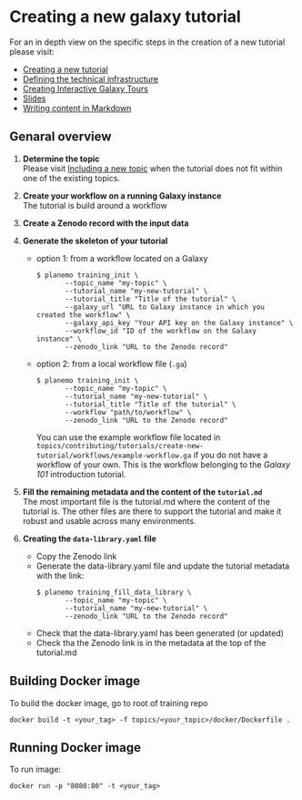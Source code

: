 # Creating a new galaxy tutorial

For an in depth view on the specific steps in the creation of a new tutorial please visit:

- [Creating a new tutorial](https://galaxyproject.github.io/training-material/topics/contributing/tutorials/create-new-tutorial/tutorial.html)
- [Defining the technical infrastructure](https://galaxyproject.github.io/training-material/topics/contributing/tutorials/create-new-tutorial-technical/tutorial.html)
- [Creating Interactive Galaxy Tours](https://galaxyproject.github.io/training-material/topics/contributing/tutorials/create-new-tutorial-tours/tutorial.html)
- [Slides](https://galaxyproject.github.io/training-material/topics/contributing/tutorials/create-new-tutorial-slides/slides.html#1)
- [Writing content in Markdown](https://galaxyproject.github.io/training-material/topics/contributing/tutorials/create-new-tutorial-content/tutorial.html)

## Genaral overview

1. __Determine the topic__\
   Please visit [Including a new topic](https://galaxyproject.github.io/training-material/topics/contributing/tutorials/create-new-topic/tutorial.html) when the tutorial does not fit within one of the existing topics.
2. __Create your workflow on a running Galaxy instance__\
   The tutorial is build around a workflow
3. __Create a Zenodo record with the input data__
4. __Generate the skeleton of your tutorial__
   - option 1: from a workflow located on a Galaxy
     ```
     $ planemo training_init \
            --topic_name "my-topic" \
            --tutorial_name "my-new-tutorial" \
            --tutorial_title "Title of the tutorial" \
            --galaxy_url "URL to Galaxy instance in which you created the workflow" \
            --galaxy_api_key "Your API key on the Galaxy instance" \
            --workflow_id "ID of the workflow on the Galaxy instance" \
            --zenodo_link "URL to the Zenodo record"
     ```
   - option 2: from a local workflow file (`.ga`)

     ```
     $ planemo training_init \
            --topic_name "my-topic" \
            --tutorial_name "my-new-tutorial" \
            --tutorial_title "Title of the tutorial" \
            --workflow "path/to/workflow" \
            --zenodo_link "URL to the Zenodo record"
     ```
     You can use the example workflow file located in `topics/contributing/tutorials/create-new-tutorial/workflows/example-workflow.ga` if
     you do not have a workflow of your own. This is the workflow belonging to the *Galaxy 101* introduction tutorial.

5. __Fill the remaining metadata and the content of the `tutorial.md`__\
   The most important file is the tutorial.md where the content of the tutorial is. The other files are there to support the tutorial and make it robust and usable across many environments.
6. __Creating the `data-library.yaml` file__
   - Copy the Zenodo link
   - Generate the data-library.yaml file and update the tutorial metadata with the link:
     ```
     $ planemo training_fill_data_library \
            --topic_name "my-topic" \
            --tutorial_name "my-new-tutorial" \
            --zenodo_link "URL to the Zenodo record"
     ```
   - Check that the data-library.yaml has been generated (or updated)
   - Check tha the Zenodo link is in the metadata at the top of the tutorial.md


## Building Docker image

To build the docker image, go to root of training repo

```docker build -t <your_tag> -f topics/<your_topic>/docker/Dockerfile .```

## Running Docker image

To run image:

```docker run -p "8080:80" -t <your_tag>```

